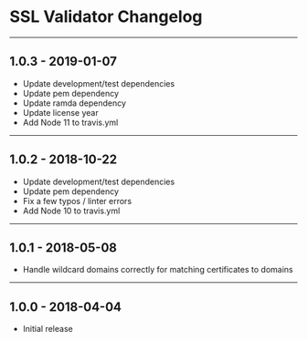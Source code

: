 # SSL Validator Changelog

***

## 1.0.3 - 2019-01-07

- Update development/test dependencies
- Update pem dependency
- Update ramda dependency
- Update license year
- Add Node 11 to travis.yml

***

## 1.0.2 - 2018-10-22

- Update development/test dependencies
- Update pem dependency
- Fix a few typos / linter errors
- Add Node 10 to travis.yml

***

## 1.0.1 - 2018-05-08

- Handle wildcard domains correctly for matching certificates to domains

***

## 1.0.0 - 2018-04-04

- Initial release